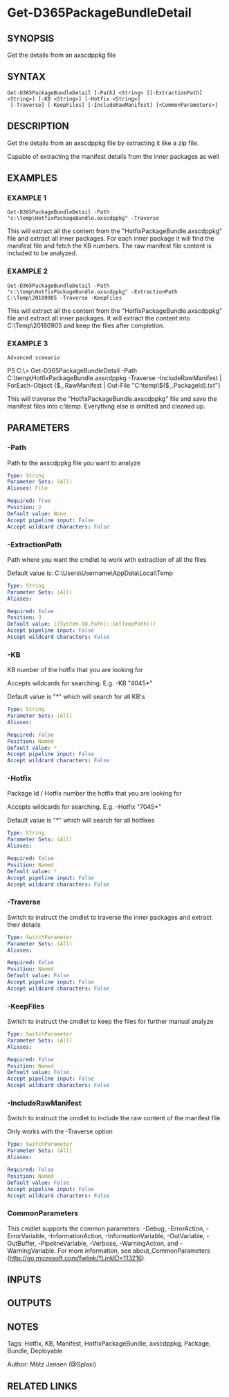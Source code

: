 ﻿---
external help file: d365fo.tools-help.xml
Module Name: d365fo.tools
online version:
schema: 2.0.0
---

# Get-D365PackageBundleDetail

## SYNOPSIS
Get the details from an axscdppkg file

## SYNTAX

```
Get-D365PackageBundleDetail [-Path] <String> [[-ExtractionPath] <String>] [-KB <String>] [-Hotfix <String>]
 [-Traverse] [-KeepFiles] [-IncludeRawManifest] [<CommonParameters>]
```

## DESCRIPTION
Get the details from an axscdppkg file by extracting it like a zip file.

Capable of extracting the manifest details from the inner packages as well

## EXAMPLES

### EXAMPLE 1
```
Get-D365PackageBundleDetail -Path "c:\temp\HotfixPackageBundle.axscdppkg" -Traverse
```

This will extract all the content from the "HotfixPackageBundle.axscdppkg" file and extract all inner packages.
For each inner package it will find the manifest file and fetch the KB numbers.
The raw manifest file content is included to be analyzed.

### EXAMPLE 2
```
Get-D365PackageBundleDetail -Path "c:\temp\HotfixPackageBundle.axscdppkg" -ExtractionPath C:\Temp\20180905 -Traverse -KeepFiles
```

This will extract all the content from the "HotfixPackageBundle.axscdppkg" file and extract all inner packages.
It will extract the content into C:\Temp\20180905 and keep the files after completion.

### EXAMPLE 3
```
Advanced scenario
```

PS C:\\\> Get-D365PackageBundleDetail -Path C:\temp\HotfixPackageBundle.axscdppkg -Traverse -IncludeRawManifest | ForEach-Object {$_.RawManifest | Out-File "C:\temp\$($_.PackageId).txt"}

This will traverse the "HotfixPackageBundle.axscdppkg" file and save the manifest files into c:\temp.
Everything else is omitted and cleaned up.

## PARAMETERS

### -Path
Path to the axscdppkg file you want to analyze

```yaml
Type: String
Parameter Sets: (All)
Aliases: File

Required: True
Position: 2
Default value: None
Accept pipeline input: False
Accept wildcard characters: False
```

### -ExtractionPath
Path where you want the cmdlet to work with extraction of all the files

Default value is: C:\Users\Username\AppData\Local\Temp

```yaml
Type: String
Parameter Sets: (All)
Aliases:

Required: False
Position: 3
Default value: ([System.IO.Path]::GetTempPath())
Accept pipeline input: False
Accept wildcard characters: False
```

### -KB
KB number of the hotfix that you are looking for

Accepts wildcards for searching.
E.g.
-KB "4045*"

Default value is "*" which will search for all KB's

```yaml
Type: String
Parameter Sets: (All)
Aliases:

Required: False
Position: Named
Default value: *
Accept pipeline input: False
Accept wildcard characters: False
```

### -Hotfix
Package Id / Hotfix number the hotfix that you are looking for

Accepts wildcards for searching.
E.g.
-Hotfix "7045*"

Default value is "*" which will search for all hotfixes

```yaml
Type: String
Parameter Sets: (All)
Aliases:

Required: False
Position: Named
Default value: *
Accept pipeline input: False
Accept wildcard characters: False
```

### -Traverse
Switch to instruct the cmdlet to traverse the inner packages and extract their details

```yaml
Type: SwitchParameter
Parameter Sets: (All)
Aliases:

Required: False
Position: Named
Default value: False
Accept pipeline input: False
Accept wildcard characters: False
```

### -KeepFiles
Switch to instruct the cmdlet to keep the files for further manual analyze

```yaml
Type: SwitchParameter
Parameter Sets: (All)
Aliases:

Required: False
Position: Named
Default value: False
Accept pipeline input: False
Accept wildcard characters: False
```

### -IncludeRawManifest
Switch to instruct the cmdlet to include the raw content of the manifest file

Only works with the -Traverse option

```yaml
Type: SwitchParameter
Parameter Sets: (All)
Aliases:

Required: False
Position: Named
Default value: False
Accept pipeline input: False
Accept wildcard characters: False
```

### CommonParameters
This cmdlet supports the common parameters: -Debug, -ErrorAction, -ErrorVariable, -InformationAction, -InformationVariable, -OutVariable, -OutBuffer, -PipelineVariable, -Verbose, -WarningAction, and -WarningVariable.
For more information, see about_CommonParameters (http://go.microsoft.com/fwlink/?LinkID=113216).

## INPUTS

## OUTPUTS

## NOTES
Tags: Hotfix, KB, Manifest, HotfixPackageBundle, axscdppkg, Package, Bundle, Deployable

Author: Mötz Jensen (@Splaxi)

## RELATED LINKS
